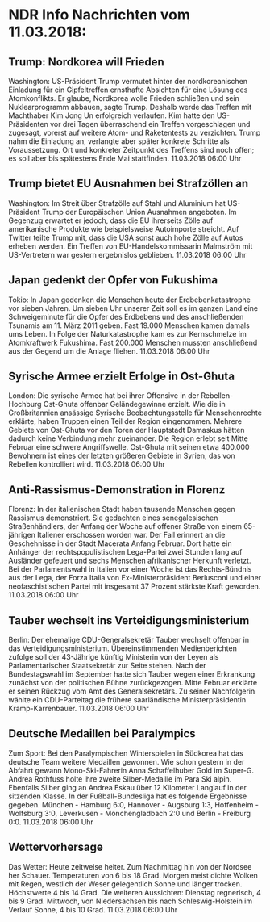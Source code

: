 # NDR Info Nachrichten vom 11.03.2018:


## Trump: Nordkorea will Frieden
Washington: 	US-Präsident Trump vermutet hinter der nordkoreanischen Einladung für ein Gipfeltreffen ernsthafte Absichten für eine Lösung des Atomkonflikts. Er glaube, Nordkorea wolle Frieden schließen und sein Nuklearprogramm abbauen, sagte Trump. Deshalb werde das Treffen mit Machthaber Kim Jong Un erfolgreich verlaufen. Kim hatte den US-Präsidenten vor drei Tagen überraschend ein Treffen vorgeschlagen und zugesagt, vorerst auf weitere Atom- und Raketentests zu verzichten. Trump nahm die Einladung an, verlangte aber später konkrete Schritte als Voraussetzung. Ort und konkreter Zeitpunkt des Treffens sind noch offen; es soll aber bis spätestens Ende Mai stattfinden. 11.03.2018 06:00 Uhr 

## Trump bietet EU Ausnahmen bei Strafzöllen an
Washington:	Im Streit über Strafzölle auf Stahl und Aluminium hat US-Präsident Trump der Europäischen Union Ausnahmen angeboten. Im Gegenzug erwartet er jedoch, dass die EU ihrerseits Zölle auf amerikanische Produkte wie beispielsweise Autoimporte streicht. Auf Twitter teilte Trump mit, dass die USA sonst auch hohe Zölle auf Autos erheben werden. Ein Treffen von EU-Handelskommissarin Malmström mit US-Vertretern war gestern ergebnislos geblieben. 11.03.2018 06:00 Uhr 

## Japan gedenkt der Opfer von Fukushima
Tokio: In Japan gedenken die Menschen heute der Erdbebenkatastrophe vor sieben Jahren. Um sieben Uhr unserer Zeit soll es im ganzen Land eine Schweigeminute für die Opfer des Erdbebens und des anschließenden Tsunamis am 11. März 2011 geben. Fast 19.000 Menschen kamen damals ums Leben. In Folge der Naturkatastrophe kam es zur Kernschmelze im Atomkraftwerk Fukushima. Fast 200.000 Menschen mussten anschließend aus der Gegend um die Anlage fliehen. 11.03.2018 06:00 Uhr 

## Syrische Armee erzielt Erfolge in Ost-Ghuta
London: Die syrische Armee hat bei ihrer Offensive in der Rebellen-Hochburg Ost-Ghuta offenbar Geländegewinne erzielt. Wie die in Großbritannien ansässige Syrische Beobachtungsstelle für Menschenrechte erklärte, haben Truppen einen Teil der Region eingenommen. Mehrere Gebiete von Ost-Ghuta vor den Toren der Hauptstadt Damaskus hätten dadurch keine Verbindung mehr zueinander. Die Region erlebt seit Mitte Februar eine schwere Angriffswelle. Ost-Ghuta mit seinen etwa 400.000 Bewohnern ist eines der letzten größeren Gebiete in Syrien, das von Rebellen kontrolliert wird. 11.03.2018 06:00 Uhr 

## Anti-Rassismus-Demonstration in Florenz
Florenz: In der italienischen Stadt haben tausende Menschen gegen Rassismus demonstriert. Sie gedachten eines senegalesischen Straßenhändlers, der Anfang der Woche auf offener Straße von einem 65-jährigen Italiener erschossen worden war. Der Fall erinnert an die Geschehnisse in der Stadt Macerata Anfang Februar. Dort hatte ein Anhänger der rechtspopulistischen Lega-Partei zwei Stunden lang auf Ausländer gefeuert und sechs Menschen afrikanischer Herkunft verletzt. Bei der Parlamentswahl in Italien vor einer Woche ist das Rechts-Bündnis aus der Lega, der Forza Italia von Ex-Ministerpräsident Berlusconi und einer neofaschistischen Partei mit insgesamt 37 Prozent stärkste Kraft geworden. 11.03.2018 06:00 Uhr 

## Tauber wechselt ins Verteidigungsministerium
Berlin: Der ehemalige CDU-Generalsekretär Tauber wechselt offenbar in das Verteidigungsministerium. Übereinstimmenden Medienberichten zufolge soll der 43-Jährige künftig Ministerin von der Leyen als Parlamentarischer Staatsekretär zur Seite stehen. Nach der Bundestagswahl im September hatte sich Tauber wegen einer Erkrankung zunächst von der politischen Bühne zurückgezogen. Mitte Februar erklärte er seinen Rückzug vom Amt des Generalsekretärs. Zu seiner Nachfolgerin wählte ein CDU-Parteitag die frühere saarländische Ministerpräsidentin Kramp-Karrenbauer. 11.03.2018 06:00 Uhr 

## Deutsche Medaillen bei Paralympics
Zum Sport:	Bei den Paralympischen Winterspielen in Südkorea hat das deutsche Team weitere Medaillen gewonnen. Wie schon gestern in der Abfahrt gewann Mono-Ski-Fahrerin Anna Schaffelhuber Gold im Super-G. Andrea Rothfuss holte ihre zweite Silber-Medaille im Para Ski alpin. Ebenfalls Silber ging an Andrea Eskau über 12 Kilometer Langlauf in der sitzenden Klasse. In der Fußball-Bundesliga hat es folgende Ergebnisse gegeben. München - Hamburg  6:0,
Hannover - Augsburg 1:3,
Hoffenheim - Wolfsburg  3:0,
Leverkusen - Mönchengladbach  2:0  und
Berlin - Freiburg 0:0. 11.03.2018 06:00 Uhr 

## Wettervorhersage
Das Wetter: Heute zeitweise heiter. Zum Nachmittag hin von der Nordsee her Schauer. Temperaturen von 6 bis 18 Grad. Morgen meist dichte Wolken mit Regen, westlich der Weser gelegentlich Sonne und länger trocken. Höchstwerte 4 bis 14 Grad. Die weiteren Aussichten:
Dienstag regnerisch, 4 bis 9 Grad. Mittwoch, von Niedersachsen bis nach Schleswig-Holstein im Verlauf Sonne, 4 bis 10 Grad. 11.03.2018 06:00 Uhr 
